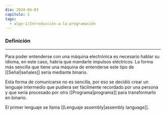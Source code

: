 ```yaml
---
dia: 2024-04-03
capitulo: 1
tags:
  - algo-1/Introducción-a-la-programación
---
```

### Definición
---
Para poder entenderse con una máquina electrónica es necesario hablar su idioma, en este caso, habría que mandarle impulsos eléctricos. La forma más sencilla que tiene una máquina de entenderse este tipo de [[Señal|señales]] sería mediante binario. 

Esta forma de comunicarse no es sencilla, por eso se decidió crear un lenguaje intermedio que pudiera ser fácilmente recordado por una persona y que sería procesado por otro [[Programa|programa]] para transformarlo en binario. 

El primer lenguaje se llama [[Lenguaje assembly|assembly language]].